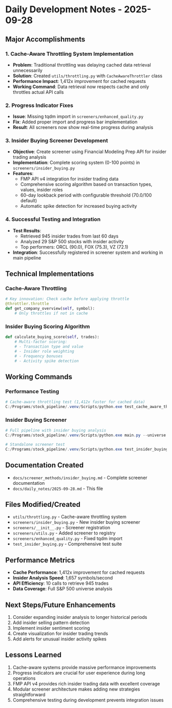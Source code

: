# Daily Development Notes - 2025-09-28

## Major Accomplishments

### 1. Cache-Aware Throttling System Implementation
- **Problem**: Traditional throttling was delaying cached data retrieval unnecessarily
- **Solution**: Created `utils/throttling.py` with `CacheAwareThrottler` class
- **Performance Impact**: 1,412x improvement for cached requests
- **Working Command**: Data retrieval now respects cache and only throttles actual API calls

### 2. Progress Indicator Fixes
- **Issue**: Missing tqdm import in `screeners/enhanced_quality.py`
- **Fix**: Added proper import and progress bar implementation
- **Result**: All screeners now show real-time progress during analysis

### 3. Insider Buying Screener Development
- **Objective**: Create screener using Financial Modeling Prep API for insider trading analysis
- **Implementation**: Complete scoring system (0-100 points) in `screeners/insider_buying.py`
- **Features**:
  - FMP API v4 integration for insider trading data
  - Comprehensive scoring algorithm based on transaction types, values, insider roles
  - 60-day lookback period with configurable threshold (70.0/100 default)
  - Automatic spike detection for increased buying activity

### 4. Successful Testing and Integration
- **Test Results**: 
  - Retrieved 945 insider trades from last 60 days
  - Analyzed 29 S&P 500 stocks with insider activity
  - Top performers: ORCL (90.0), FOX (75.3), VZ (72.1)
- **Integration**: Successfully registered in screener system and working in main pipeline

## Technical Implementations

### Cache-Aware Throttling
```python
# Key innovation: Check cache before applying throttle
@throttler.throttle
def get_company_overview(self, symbol):
    # Only throttles if not in cache
```

### Insider Buying Scoring Algorithm
```python
def calculate_buying_score(self, trades):
    # Multi-factor scoring:
    # - Transaction type and value
    # - Insider role weighting  
    # - Frequency bonuses
    # - Activity spike detection
```

## Working Commands

### Performance Testing
```powershell
# Cache-aware throttling test (1,412x faster for cached data)
C:/Programs/stock_pipeline/.venv/Scripts/python.exe test_cache_aware_throttling.py
```

### Insider Buying Screener
```powershell
# Full pipeline with insider buying analysis
C:/Programs/stock_pipeline/.venv/Scripts/python.exe main.py --universe sp500 --strategies insider_buying --limit 10

# Standalone screener test
C:/Programs/stock_pipeline/.venv/Scripts/python.exe test_insider_buying.py
```

## Documentation Created
- `docs/screener_methods/insider_buying.md` - Complete screener documentation
- `docs/daily_notes/2025-09-28.md` - This file

## Files Modified/Created
- `utils/throttling.py` - Cache-aware throttling system
- `screeners/insider_buying.py` - New insider buying screener
- `screeners/__init__.py` - Screener registration
- `screeners/utils.py` - Added screener to registry
- `screeners/enhanced_quality.py` - Fixed tqdm import
- `test_insider_buying.py` - Comprehensive test suite

## Performance Metrics
- **Cache Performance**: 1,412x improvement for cached requests
- **Insider Analysis Speed**: 1,657 symbols/second
- **API Efficiency**: 10 calls to retrieve 945 trades
- **Data Coverage**: Full S&P 500 universe analysis

## Next Steps/Future Enhancements
1. Consider expanding insider analysis to longer historical periods
2. Add insider selling pattern detection
3. Implement insider sentiment scoring
4. Create visualization for insider trading trends
5. Add alerts for unusual insider activity spikes

## Lessons Learned
1. Cache-aware systems provide massive performance improvements
2. Progress indicators are crucial for user experience during long operations
3. FMP API v4 provides rich insider trading data with excellent coverage
4. Modular screener architecture makes adding new strategies straightforward
5. Comprehensive testing during development prevents integration issues
